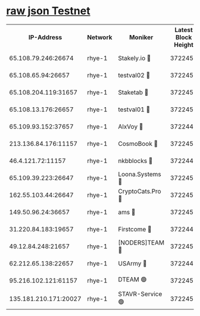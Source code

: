 
[raw json Testnet](https://rpc-check.quickt.stavr.tech/quickt/rpc-quickt-result.json)
=


<table><tr><th>IP-Address</th><th>Network</th><th>Moniker</th><th>Latest Block Height</th><th>Earliest Block Height</th><th>Catching Up</th><th>Tx Index</th><th>Voting Power</th><th>Scan Time</th></tr><tr><td>65.108.79.246:26674</td><td>rhye-1</td><td>Stakely.io 🔴</td><td>3722450</td><td>1</td><td>False</td><td>on</td><td>10</td><td>2023-12-21T23:52:19.692418940UTC</td></tr><tr><td>65.108.65.94:26657</td><td>rhye-1</td><td>testval02 🔴</td><td>3722450</td><td>1</td><td>False</td><td>on</td><td>5002050</td><td>2023-12-21T23:52:20.394799075UTC</td></tr><tr><td>65.108.204.119:31657</td><td>rhye-1</td><td>Staketab 🔴</td><td>3722450</td><td>1</td><td>False</td><td>on</td><td>9900</td><td>2023-12-21T23:52:23.215936120UTC</td></tr><tr><td>65.108.13.176:26657</td><td>rhye-1</td><td>testval01 🔴</td><td>3722450</td><td>1</td><td>False</td><td>on</td><td>9582010</td><td>2023-12-21T23:52:23.714791151UTC</td></tr><tr><td>65.109.93.152:37657</td><td>rhye-1</td><td>AlxVoy 🔴</td><td>3722449</td><td>433101</td><td>False</td><td>on</td><td>92921</td><td>2023-12-21T23:52:14.523528647UTC</td></tr><tr><td>213.136.84.176:11157</td><td>rhye-1</td><td>CosmoBook 🔴</td><td>3722454</td><td>1674001</td><td>False</td><td>off</td><td>1528057</td><td>2023-12-21T23:52:49.306523290UTC</td></tr><tr><td>46.4.121.72:11157</td><td>rhye-1</td><td>nkbblocks 🔴</td><td>3722448</td><td>1781001</td><td>False</td><td>on</td><td>81901</td><td>2023-12-21T23:52:07.939550308UTC</td></tr><tr><td>65.109.39.223:26647</td><td>rhye-1</td><td>Loona.Systems 🔴</td><td>3722450</td><td>3287001</td><td>False</td><td>off</td><td>9949</td><td>2023-12-21T23:52:22.833657649UTC</td></tr><tr><td>162.55.103.44:26647</td><td>rhye-1</td><td>CryptoCats.Pro 🔴</td><td>3722455</td><td>3287001</td><td>False</td><td>off</td><td>9999</td><td>2023-12-21T23:52:53.928280918UTC</td></tr><tr><td>149.50.96.24:36657</td><td>rhye-1</td><td>ams 🔴</td><td>3722453</td><td>3355501</td><td>False</td><td>on</td><td>10895</td><td>2023-12-21T23:52:40.858976399UTC</td></tr><tr><td>31.220.84.183:19657</td><td>rhye-1</td><td>Firstcome 🔴</td><td>3722449</td><td>3395933</td><td>False</td><td>off</td><td>732206</td><td>2023-12-21T23:52:17.261293277UTC</td></tr><tr><td>49.12.84.248:21657</td><td>rhye-1</td><td>[NODERS]TEAM 🔴</td><td>3722455</td><td>3550632</td><td>False</td><td>on</td><td>59990</td><td>2023-12-21T23:52:51.580615441UTC</td></tr><tr><td>62.212.65.138:22657</td><td>rhye-1</td><td>USArmy 🔴</td><td>3722449</td><td>3621001</td><td>False</td><td>on</td><td>7920</td><td>2023-12-21T23:52:16.930970110UTC</td></tr><tr><td>95.216.102.121:61157</td><td>rhye-1</td><td>DTEAM 🟢</td><td>3722450</td><td>3713801</td><td>False</td><td>on</td><td>0</td><td>2023-12-21T23:52:20.048235826UTC</td></tr><tr><td>135.181.210.171:20027</td><td>rhye-1</td><td>STAVR-Service 🟢</td><td>3722451</td><td>3720001</td><td>False</td><td>on</td><td>0</td><td>2023-12-21T23:52:34.261695418UTC</td></tr></table>